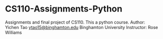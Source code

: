 # CS110-Assignments-Python
Assignments and final project of CS110. This a python course.
Author: Yichen Tao
ytao15@binghamton.edu
Binghamton University
Instructor: Rose Williams
